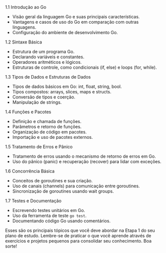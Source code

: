 1.1 Introdução ao Go

- Visão geral da linguagem Go e suas principais características.
- Vantagens e casos de uso do Go em comparação com outras linguagens.
- Configuração do ambiente de desenvolvimento Go.

1.2 Sintaxe Básica

- Estrutura de um programa Go.
- Declarando variáveis e constantes.
- Operadores aritméticos e lógicos.
- Estruturas de controle, como condicionais (if, else) e loops (for, while).

1.3 Tipos de Dados e Estruturas de Dados

- Tipos de dados básicos em Go: int, float, string, bool.
- Tipos compostos: arrays, slices, maps e structs.
- Conversão de tipos e coerção.
- Manipulação de strings.

1.4 Funções e Pacotes

- Definição e chamada de funções.
- Parâmetros e retorno de funções.
- Organização de código em pacotes.
- Importação e uso de pacotes externos.

1.5 Tratamento de Erros e Pânico

- Tratamento de erros usando o mecanismo de retorno de erros em Go.
- Uso do pânico (panic) e recuperação (recover) para lidar com exceções.

1.6 Concorrência Básica

- Conceitos de goroutines e sua criação.
- Uso de canais (channels) para comunicação entre goroutines.
- Sincronização de goroutines usando wait groups.

1.7 Testes e Documentação

- Escrevendo testes unitários em Go.
- Uso da ferramenta de teste `go test`.
- Documentando código Go usando comentários.

Esses são os principais tópicos que você deve abordar na Etapa 1 do seu plano de estudo. Lembre-se de praticar o que você aprende através de exercícios e projetos pequenos para consolidar seu conhecimento. Boa sorte!